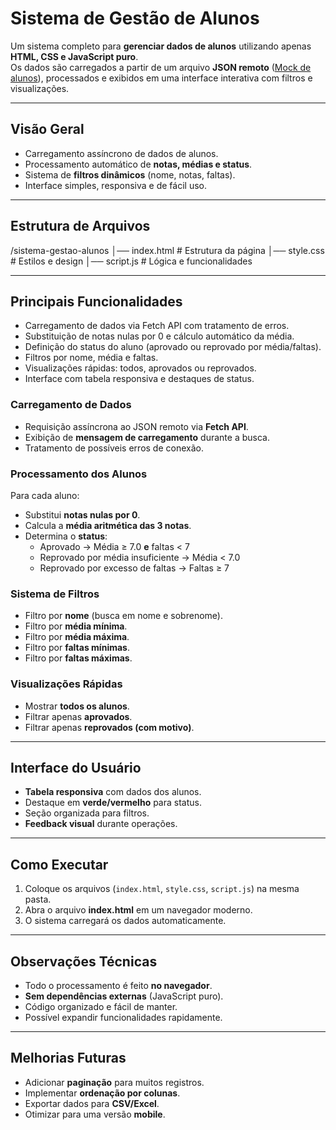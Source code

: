 # Sistema de Gestão de Alunos

Um sistema completo para **gerenciar dados de alunos** utilizando apenas **HTML, CSS e JavaScript puro**.  
Os dados são carregados a partir de um arquivo **JSON remoto** ([Mock de alunos](https://docs.undesk.com.br/Mocks/alunos.json)), processados e exibidos em uma interface interativa com filtros e visualizações.

---

## Visão Geral
- Carregamento assíncrono de dados de alunos.  
- Processamento automático de **notas, médias e status**.  
- Sistema de **filtros dinâmicos** (nome, notas, faltas).  
- Interface simples, responsiva e de fácil uso.  

---

## Estrutura de Arquivos
/sistema-gestao-alunos
│── index.html # Estrutura da página
│── style.css # Estilos e design
│── script.js # Lógica e funcionalidades


---
## Principais Funcionalidades

- Carregamento de dados via Fetch API com tratamento de erros.  
- Substituição de notas nulas por 0 e cálculo automático da média.  
- Definição do status do aluno (aprovado ou reprovado por média/faltas).  
- Filtros por nome, média e faltas.  
- Visualizações rápidas: todos, aprovados ou reprovados.  
- Interface com tabela responsiva e destaques de status.

  
### Carregamento de Dados
- Requisição assíncrona ao JSON remoto via **Fetch API**.  
- Exibição de **mensagem de carregamento** durante a busca.  
- Tratamento de possíveis erros de conexão.  

### Processamento dos Alunos
Para cada aluno:
- Substitui **notas nulas por 0**.  
- Calcula a **média aritmética das 3 notas**.  
- Determina o **status**:
  - Aprovado → Média ≥ 7.0 **e** faltas < 7  
  - Reprovado por média insuficiente → Média < 7.0  
  - Reprovado por excesso de faltas → Faltas ≥ 7  

### Sistema de Filtros
- Filtro por **nome** (busca em nome e sobrenome).  
- Filtro por **média mínima**.  
- Filtro por **média máxima**.  
- Filtro por **faltas mínimas**.  
- Filtro por **faltas máximas**.  

### Visualizações Rápidas
- Mostrar **todos os alunos**.  
- Filtrar apenas **aprovados**.  
- Filtrar apenas **reprovados (com motivo)**.  

---

## Interface do Usuário
- **Tabela responsiva** com dados dos alunos.  
- Destaque em **verde/vermelho** para status.  
- Seção organizada para filtros.  
- **Feedback visual** durante operações.  

---

## Como Executar
1. Coloque os arquivos (`index.html`, `style.css`, `script.js`) na mesma pasta.  
2. Abra o arquivo **index.html** em um navegador moderno.  
3. O sistema carregará os dados automaticamente.  

---

## Observações Técnicas
- Todo o processamento é feito **no navegador**.  
- **Sem dependências externas** (JavaScript puro).  
- Código organizado e fácil de manter.  
- Possível expandir funcionalidades rapidamente.  

---

## Melhorias Futuras
- Adicionar **paginação** para muitos registros.  
- Implementar **ordenação por colunas**.  
- Exportar dados para **CSV/Excel**.  
- Otimizar para uma versão **mobile**.  



